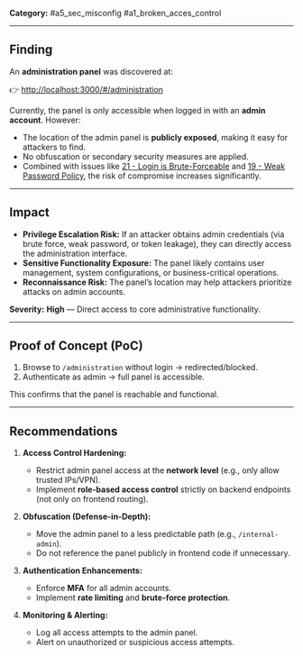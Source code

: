 
**Category:** #a5_sec_misconfig #a1_broken_acces_control  

---
## Finding  
An **administration panel** was discovered at:  

👉 [http://localhost:3000/#/administration](http://localhost:3000/#/administration)  

Currently, the panel is only accessible when logged in with an **admin account**. However:  
- The location of the admin panel is **publicly exposed**, making it easy for attackers to find.  
- No obfuscation or secondary security measures are applied.  
- Combined with issues like [21 - Login is Brute-Forceable](#21---login-is-brute-forceable) and [19 - Weak Password Policy](#19---weak-password-policy), the risk of compromise increases significantly.  

---
## Impact  
- **Privilege Escalation Risk:** If an attacker obtains admin credentials (via brute force, weak password, or token leakage), they can directly access the administration interface.  
- **Sensitive Functionality Exposure:** The panel likely contains user management, system configurations, or business-critical operations.  
- **Reconnaissance Risk:** The panel’s location may help attackers prioritize attacks on admin accounts.  

**Severity:** **High** — Direct access to core administrative functionality.  

---
## Proof of Concept (PoC)  
1. Browse to `/administration` without login → redirected/blocked.  
2. Authenticate as admin → full panel is accessible.  

This confirms that the panel is reachable and functional.  

---
## Recommendations  
1. **Access Control Hardening:**  
   - Restrict admin panel access at the **network level** (e.g., only allow trusted IPs/VPN).  
   - Implement **role-based access control** strictly on backend endpoints (not only on frontend routing).  

2. **Obfuscation (Defense-in-Depth):**  
   - Move the admin panel to a less predictable path (e.g., `/internal-admin`).  
   - Do not reference the panel publicly in frontend code if unnecessary.  

3. **Authentication Enhancements:**  
   - Enforce **MFA** for all admin accounts.  
   - Implement **rate limiting** and **brute-force protection**.  

4. **Monitoring & Alerting:**  
   - Log all access attempts to the admin panel.  
   - Alert on unauthorized or suspicious access attempts.  
